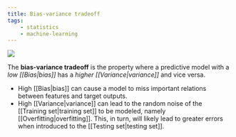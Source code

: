 ```yaml
---
title: Bias-variance tradeoff
tags:
    - statistics
    - machine-learning
---
```


![](https://miro.medium.com/max/738/1*wqDhhG2BjkBCl5WuHojddw.png)

The **bias-variance tradeoff** is the property where a predictive model with a *low [[Bias|bias]]* has a *higher [[Variance|variance]]* and vice versa. 

- High [[Bias|bias]] can cause a model to miss important relations between features and target outputs.
- High [[Variance|variance]] can lead to the random noise of the [[Training set|training set]] to be modeled, namely [[Overfitting|overfitting]]. This, in turn, will likely lead to greater errors when introduced to the [[Testing set|testing set]].
